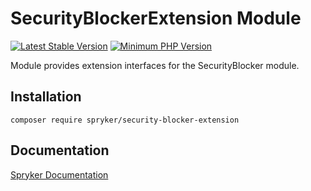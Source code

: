 # SecurityBlockerExtension Module
[![Latest Stable Version](https://poser.pugx.org/spryker/security-blocker-extension/v/stable.svg)](https://packagist.org/packages/spryker/security-blocker-extension)
[![Minimum PHP Version](https://img.shields.io/badge/php-%3E%3D%208.1-8892BF.svg)](https://php.net/)

Module provides extension interfaces for the SecurityBlocker module.

## Installation

```
composer require spryker/security-blocker-extension
```

## Documentation

[Spryker Documentation](https://docs.spryker.com)
